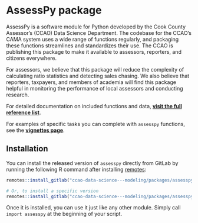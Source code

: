 
<!-- README.md is generated from README.Rmd. Please edit that file -->

# AssessPy package <a href="https://gitlab.com/ccao-data-science---modeling/packages/assesspy/-/blob/main/docs/images/logo.png" align="right" height="139"/></a>

AssessPy is a software module for Python developed by the Cook County
Assessor’s (CCAO) Data Science Department. The
codebase for the CCAO’s CAMA system uses a wide range of functions
regularly, and packaging these functions streamlines and standardizes
their use. The CCAO is publishing this package to make it available to
assessors, reporters, and citizens everywhere.

For assessors, we believe that this package will reduce the complexity
of calculating ratio statistics and detecting sales chasing. We also
believe that reporters, taxpayers, and members of academia will find
this package helpful in monitoring the performance of local assessors
and conducting research.

For detailed documentation on included functions and data, [**visit the
full reference
list**](https://ccao-data-science---modeling.gitlab.io/packages/assesspy/reference/).

For examples of specific tasks you can complete with `assesspy`
functions, see the [**vignettes
page**](https://ccao-data-science---modeling.gitlab.io/packages/assesspy/articles/index.html).

## Installation

You can install the released version of `assesspy` directly from GitLab
by running the following R command after installing
[remotes](https://github.com/r-lib/remotes):

``` r
remotes::install_gitlab("ccao-data-science---modeling/packages/assesspy")

# Or, to install a specific version
remotes::install_gitlab("ccao-data-science---modeling/packages/assesspy@0.1")
```

Once it is installed, you can use it just like any other module. Simply
call `import assesspy` at the beginning of your script.
